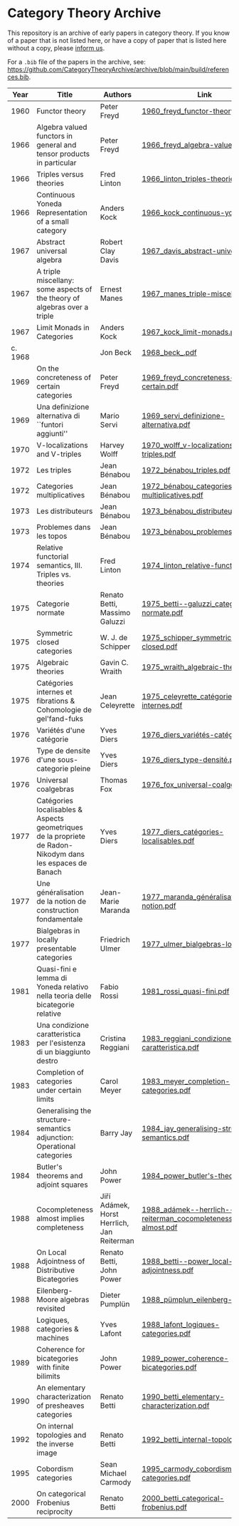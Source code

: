 # Category Theory Archive
This repository is an archive of early papers in category theory. If you know of a paper that is not listed here, or have a copy of paper that is listed here without a copy, please [inform us](https://github.com/CategoryTheoryArchive/archive/issues).

For a `.bib` file of the papers in the archive, see: https://github.com/CategoryTheoryArchive/archive/blob/main/build/references.bib.

| Year | Title | Authors | Link |
| --- | --- | --- | --- |
| 1960 | Functor theory | Peter Freyd | [1960_freyd_functor-theory.pdf](https://github.com/CategoryTheoryArchive/archive/blob/main/resources/1960_freyd_functor-theory.pdf) |
| 1966 | Algebra valued functors in general and tensor products in particular | Peter Freyd | [1966_freyd_algebra-valued.pdf](https://github.com/CategoryTheoryArchive/archive/blob/main/resources/1966_freyd_algebra-valued.pdf) |
| 1966 | Triples versus theories | Fred Linton | [1966_linton_triples-theories.pdf](https://github.com/CategoryTheoryArchive/archive/blob/main/resources/1966_linton_triples-theories.pdf) |
| 1966 | Continuous Yoneda Representation of a small category | Anders Kock | [1966_kock_continuous-yoneda.pdf](https://github.com/CategoryTheoryArchive/archive/blob/main/resources/1966_kock_continuous-yoneda.pdf) |
| 1967 | Abstract universal algebra | Robert Clay Davis | [1967_davis_abstract-universal.pdf](https://github.com/CategoryTheoryArchive/archive/blob/main/resources/1967_davis_abstract-universal.pdf) |
| 1967 | A triple miscellany: some aspects of the theory of algebras over a triple | Ernest Manes | [1967_manes_triple-miscellany.pdf](https://github.com/CategoryTheoryArchive/archive/blob/main/resources/1967_manes_triple-miscellany.pdf) |
| 1967 | Limit Monads in Categories | Anders Kock | [1967_kock_limit-monads.pdf](https://github.com/CategoryTheoryArchive/archive/blob/main/resources/1967_kock_limit-monads.pdf) |
| c. 1968 |  | Jon Beck | [1968_beck_.pdf](https://github.com/CategoryTheoryArchive/archive/blob/main/resources/1968_beck_.pdf) |
| 1969 | On the concreteness of certain categories | Peter Freyd | [1969_freyd_concreteness-certain.pdf](https://github.com/CategoryTheoryArchive/archive/blob/main/resources/1969_freyd_concreteness-certain.pdf) |
| 1969 | Una definizione alternativa di ``funtori aggiunti'' | Mario Servi | [1969_servi_definizione-alternativa.pdf](https://github.com/CategoryTheoryArchive/archive/blob/main/resources/1969_servi_definizione-alternativa.pdf) |
| 1970 | V-localizations and V-triples | Harvey Wolff | [1970_wolff_v-localizations-v-triples.pdf](https://github.com/CategoryTheoryArchive/archive/blob/main/resources/1970_wolff_v-localizations-v-triples.pdf) |
| 1972 | Les triples | Jean Bénabou | [1972_bénabou_triples.pdf](https://github.com/CategoryTheoryArchive/archive/blob/main/resources/1972_bénabou_triples.pdf) |
| 1972 | Categories multiplicatives | Jean Bénabou | [1972_bénabou_categories-multiplicatives.pdf](https://github.com/CategoryTheoryArchive/archive/blob/main/resources/1972_bénabou_categories-multiplicatives.pdf) |
| 1973 | Les distributeurs | Jean Bénabou | [1973_bénabou_distributeurs.pdf](https://github.com/CategoryTheoryArchive/archive/blob/main/resources/1973_bénabou_distributeurs.pdf) |
| 1973 | Problemes dans les topos | Jean Bénabou | [1973_bénabou_problemes_topos.pdf](https://github.com/CategoryTheoryArchive/archive/blob/main/resources/1973_bénabou_problemes_topos.pdf) |
| 1974 | Relative functorial semantics, III. Triples vs. theories | Fred Linton | [1974_linton_relative-functorial.pdf](https://github.com/CategoryTheoryArchive/archive/blob/main/resources/1974_linton_relative-functorial.pdf) |
| 1975 | Categorie normate | Renato Betti, Massimo Galuzzi | [1975_betti--galuzzi_categorie-normate.pdf](https://github.com/CategoryTheoryArchive/archive/blob/main/resources/1975_betti--galuzzi_categorie-normate.pdf) |
| 1975 | Symmetric closed categories | W. J. de Schipper | [1975_schipper_symmetric-closed.pdf](https://github.com/CategoryTheoryArchive/archive/blob/main/resources/1975_schipper_symmetric-closed.pdf) |
| 1975 | Algebraic theories | Gavin C. Wraith | [1975_wraith_algebraic-theories.pdf](https://github.com/CategoryTheoryArchive/archive/blob/main/resources/1975_wraith_algebraic-theories.pdf) |
| 1975 | Catégories internes et fibrations & Cohomologie de gel'fand-fuks | Jean Celeyrette | [1975_celeyrette_catégories-internes.pdf](https://github.com/CategoryTheoryArchive/archive/blob/main/resources/1975_celeyrette_catégories-internes.pdf) |
| 1976 | Variétés d'une catégorie | Yves Diers | [1976_diers_variétés-catégorie.pdf](https://github.com/CategoryTheoryArchive/archive/blob/main/resources/1976_diers_variétés-catégorie.pdf) |
| 1976 | Type de densite d'une sous-categorie pleine | Yves Diers | [1976_diers_type-densité.pdf](https://github.com/CategoryTheoryArchive/archive/blob/main/resources/1976_diers_type-densité.pdf) |
| 1976 | Universal coalgebras | Thomas Fox | [1976_fox_universal-coalgebras.pdf](https://github.com/CategoryTheoryArchive/archive/blob/main/resources/1976_fox_universal-coalgebras.pdf) |
| 1977 | Catégories localisables & Aspects geometriques de la propriete de Radon-Nikodym dans les espaces de Banach | Yves Diers | [1977_diers_catégories-localisables.pdf](https://github.com/CategoryTheoryArchive/archive/blob/main/resources/1977_diers_catégories-localisables.pdf) |
| 1977 | Une généralisation de la notion de construction fondamentale | Jean-Marie Maranda | [1977_maranda_généralisation-notion.pdf](https://github.com/CategoryTheoryArchive/archive/blob/main/resources/1977_maranda_généralisation-notion.pdf) |
| 1977 | Bialgebras in locally presentable categories | Friedrich Ulmer | [1977_ulmer_bialgebras-locally.pdf](https://github.com/CategoryTheoryArchive/archive/blob/main/resources/1977_ulmer_bialgebras-locally.pdf) |
| 1981 | Quasi-fini e lemma di Yoneda relativo nella teoria delle bicategorie relative | Fabio Rossi | [1981_rossi_quasi-fini.pdf](https://github.com/CategoryTheoryArchive/archive/blob/main/resources/1981_rossi_quasi-fini.pdf) |
| 1983 | Una condizione caratteristica per l'esistenza di un biaggiunto destro | Cristina Reggiani | [1983_reggiani_condizione-caratteristica.pdf](https://github.com/CategoryTheoryArchive/archive/blob/main/resources/1983_reggiani_condizione-caratteristica.pdf) |
| 1983 | Completion of categories under certain limits | Carol Meyer | [1983_meyer_completion-categories.pdf](https://github.com/CategoryTheoryArchive/archive/blob/main/resources/1983_meyer_completion-categories.pdf) |
| 1984 | Generalising the structure-semantics adjunction: Operational categories | Barry Jay | [1984_jay_generalising-structure-semantics.pdf](https://github.com/CategoryTheoryArchive/archive/blob/main/resources/1984_jay_generalising-structure-semantics.pdf) |
| 1984 | Butler's theorems and adjoint squares | John Power | [1984_power_butler's-theorems.pdf](https://github.com/CategoryTheoryArchive/archive/blob/main/resources/1984_power_butler's-theorems.pdf) |
| 1988 | Cocompleteness almost implies completeness | Jiří Adámek, Horst Herrlich, Jan Reiterman | [1988_adámek--herrlich--reiterman_cocompleteness-almost.pdf](https://github.com/CategoryTheoryArchive/archive/blob/main/resources/1988_adámek--herrlich--reiterman_cocompleteness-almost.pdf) |
| 1988 | On Local Adjointness of Distributive Bicategories | Renato Betti, John Power | [1988_betti--power_local-adjointness.pdf](https://github.com/CategoryTheoryArchive/archive/blob/main/resources/1988_betti--power_local-adjointness.pdf) |
| 1988 | Eilenberg-Moore algebras revisited | Dieter Pumplün | [1988_pümplun_eilenberg-moore.pdf](https://github.com/CategoryTheoryArchive/archive/blob/main/resources/1988_pümplun_eilenberg-moore.pdf) |
| 1988 | Logiques, categories & machines | Yves Lafont | [1988_lafont_logiques-categories.pdf](https://github.com/CategoryTheoryArchive/archive/blob/main/resources/1988_lafont_logiques-categories.pdf) |
| 1989 | Coherence for bicategories with finite bilimits | John Power | [1989_power_coherence-bicategories.pdf](https://github.com/CategoryTheoryArchive/archive/blob/main/resources/1989_power_coherence-bicategories.pdf) |
| 1990 | An elementary characterization of presheaves categories | Renato Betti | [1990_betti_elementary-characterization.pdf](https://github.com/CategoryTheoryArchive/archive/blob/main/resources/1990_betti_elementary-characterization.pdf) |
| 1992 | On internal topologies and the inverse image | Renato Betti | [1992_betti_internal-topologies.pdf](https://github.com/CategoryTheoryArchive/archive/blob/main/resources/1992_betti_internal-topologies.pdf) |
| 1995 | Cobordism categories | Sean Michael Carmody | [1995_carmody_cobordism-categories.pdf](https://github.com/CategoryTheoryArchive/archive/blob/main/resources/1995_carmody_cobordism-categories.pdf) |
| 2000 | On categorical Frobenius reciprocity | Renato Betti | [2000_betti_categorical-frobenius.pdf](https://github.com/CategoryTheoryArchive/archive/blob/main/resources/2000_betti_categorical-frobenius.pdf) |
